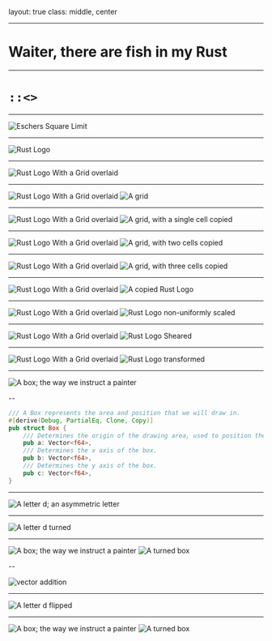 layout: true
class: middle, center

---

# Waiter, there are fish in my Rust

---

# `::<>`

---

![Eschers Square Limit](image/escher-square-limit.jpg)

---

![Rust Logo](image/rust-logo-blk.png)

---

![Rust Logo With a Grid overlaid](image/grid-logo.png)

---

![Rust Logo With a Grid overlaid](image/grid-logo.png)
![A grid](image/grid.png)

---

![Rust Logo With a Grid overlaid](image/grid-logo.png)
![A grid, with a single cell copied](image/grid-logo-copy01.png)

---

![Rust Logo With a Grid overlaid](image/grid-logo.png)
![A grid, with two cells copied](image/grid-logo-copy02.png)

---

![Rust Logo With a Grid overlaid](image/grid-logo.png)
![A grid, with three cells copied](image/grid-logo-copy03.png)

---

![Rust Logo With a Grid overlaid](image/grid-logo.png)
![A copied Rust Logo](image/grid-logo.png)

---

![Rust Logo With a Grid overlaid](image/grid-logo.png)
![Rust Logo non-uniformly scaled](image/grid-logo-non-uniformly-scaled.png)

---

![Rust Logo With a Grid overlaid](image/grid-logo.png)
![Rust Logo Sheared](image/grid-logo-shear.png)

---

![Rust Logo With a Grid overlaid](image/grid-logo.png)
![Rust Logo transformed](image/grid-logo-combination.png)

---

![A box; the way we instruct a painter](image/box.png)

--

```rust
/// A Box represents the area and position that we will draw in.
#[derive(Debug, PartialEq, Clone, Copy)]
pub struct Box {
    /// Determines the origin of the drawing area, used to position the box.
    pub a: Vector<f64>,
    /// Determines the x axis of the box.
    pub b: Vector<f64>,
    /// Determines the y axis of the box.
    pub c: Vector<f64>,
}
```

---

![A letter d; an asymmetric letter](image/d.png)

---

![A letter d turned](image/d_turned.png)

---

![A box; the way we instruct a painter](image/box.png)
![A turned box](image/box_turned.png)

--

![vector addition](image/vector_sum.png)

---

![A letter d flipped](image/d_flipped.png)

---

![A box; the way we instruct a painter](image/box.png)
![A turned box](image/box_flipped.png)

